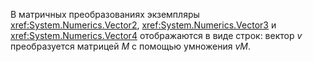 В матричных преобразованиях экземпляры <xref:System.Numerics.Vector2>, <xref:System.Numerics.Vector3> и <xref:System.Numerics.Vector4> отображаются в виде строк: вектор *v* преобразуется матрицей *M* с помощью умножения *vM*.